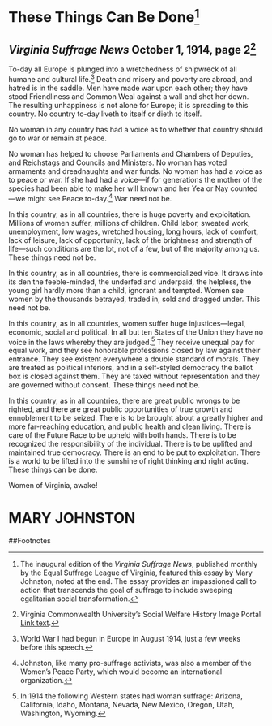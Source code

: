 # These Things Can Be Done[^1]

## *Virginia Suffrage News* October 1, 1914, page 2[^2]

To-day all Europe is plunged into a wretchedness of shipwreck of all humane and cultural life.[^3]  Death and misery and poverty are abroad, and hatred is in the saddle.  Men have made war upon each other; they have stood Friendliness and Common Weal against a wall and shot her down. The resulting unhappiness is not alone for Europe; it is spreading to this country.  No country to-day liveth to itself or dieth to itself.  

No woman in any country has had a voice as to whether that country should go to war or remain at peace.  

No woman has helped to choose Parliaments and Chambers of Deputies, and Reichstags and Councils and Ministers.  No woman has voted armaments and dreadnaughts and war funds. No woman has had a voice as to peace or war. If she had had a voice—if for generations the mother of the species had been able to make her will known and her Yea or Nay counted—we might see Peace to-day.[^4] War need not be. 

In this country, as in all countries, there is huge poverty and exploitation.  Millions of women suffer, millions of children. Child labor, sweated work, unemployment, low wages, wretched housing, long hours, lack of comfort, lack of leisure, lack of opportunity, lack of the brightness and strength of life—such conditions are the lot, not of a few, but of the majority among us.  These things need not be. 

In this country, as in all countries, there is commercialized vice.  It draws into its den the feeble-minded, the underfed and underpaid, the helpless, the young girl hardly more than a child, ignorant and tempted.  Women see women by the thousands betrayed, traded in, sold and dragged under. This need not be.  

In this country, as in all countries, women suffer huge injustices—legal, economic, social and political.  In all but ten States of the Union they have no voice in the laws whereby they are judged.[^5] They receive unequal pay for equal work, and they see honorable professions closed by law against their entrance. They see existent everywhere a double standard of morals. They are treated as political inferiors, and in a self-styled democracy the ballot box is closed against them. They are taxed without representation and they are governed without consent. These things need not be.

In this country, as in all countries, there are great public wrongs to be righted, and there are great public opportunities of true growth and ennoblement to be seized. There is to be brought about a greatly higher and more far-reaching education, and public health and clean living. There is care of the Future Race to be upheld with both hands. There is to be recognized the responsibility of the individual. There is to be uplifted and maintained true democracy. There is an end to be put to exploitation. There is a world to be lifted into the sunshine of right thinking and right acting. These things can be done. 

Women of Virginia, awake! 

# MARY JOHNSTON

##Footnotes

[^1]: The inaugural edition of the *Virginia Suffrage News*, published monthly by the Equal Suffrage League of Virginia, featured this essay by Mary Johnston, noted at the end. The essay provides an impassioned call to action that transcends the goal of suffrage to include sweeping egalitarian social transformation.
[^2]: Virginia Commonwealth University’s Social Welfare History Image Portal [Link text](https://images.socialwelfare.library.vcu.edu/items/show/385).
[^3]: World War I had begun in Europe in August 1914, just a few weeks before this speech. 
[^4]: Johnston, like many pro-suffrage activists, was also a member of the Women’s Peace Party, which would become an international organization.   
[^5]: In 1914 the following Western states had woman suffrage: Arizona, California, Idaho, Montana, Nevada, New Mexico, Oregon, Utah, Washington, Wyoming.